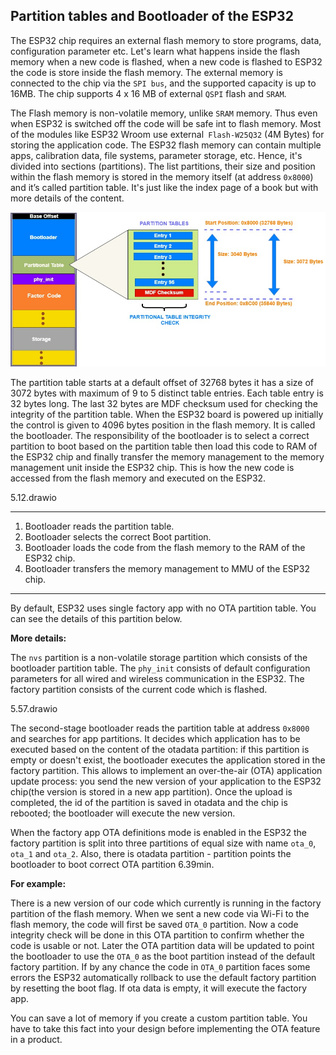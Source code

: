 ##  Partition tables and Bootloader of the ESP32 

The ESP32 chip requires an external flash memory to store programs, data, configuration parameter etc. Let's learn what happens inside the flash memory when a new code is flashed, when a new code is flashed to ESP32 the code is store inside the flash memory. The external memory is connected to the chip via the `SPI bus`, and the supported capacity is up to 16MB. The chip supports 4 x 16 MB of external `QSPI` flash and `SRAM`.

The Flash memory is non-volatile memory, unlike `SRAM` memory. Thus even when ESP32 is switched off the code will be safe int to flash memory.
Most of the modules like ESP32 Wroom use external` Flash-W25Q32` (4M Bytes) for storing the application code. The ESP32 flash memory can contain multiple apps, calibration data, file systems, parameter storage, etc. Hence, it's divided into sections (partitions). The list partitions, their size and position within the flash memory is stored in the memory itself (at address `0x8000`) and it’s called partition table. It's just like the index page of a book but with more details of the content.

[![](https://github.com/iqnev/Partition_tables_and_Bootloader_of_the_ESP32/blob/master/source/4_05.jpg)](https://github.com/iqnev/Partition_tables_and_Bootloader_of_the_ESP32/blob/master/source/4_05.jpg)

The partition table starts at a default offset of 32768 bytes it has a size of 3072 bytes with maximum of 9 to 5 distinct table entries. Each table entry is
32 bytes long. The last 32 bytes are MDF checksum used for checking the integrity of the partition table.
When the ESP32 board is powered up initially the control is given to 4096 bytes position in the flash memory. It is called the bootloader. The responsibility of the bootloader is to select a correct partition to boot based on the partition table then load this code to RAM of the ESP32 chip and finally transfer the memory management to the memory management unit inside the ESP32 chip. This is how the new code is accessed from the flash memory and executed on the ESP32.

5.12.drawio

------------

1.  Bootloader reads the partition table.
2.  Bootloader selects the correct Boot partition.
3. Bootloader loads the code from the flash memory to the RAM of the ESP32 chip.
4. Bootloader transfers the memory management to MMU of the ESP32 chip.

------------

By default, ESP32 uses single factory app with no OTA partition table. You can see the details of this partition below.

**More details:**

The `nvs` partition is a non-volatile storage partition which consists of the bootloader partition table. The `phy_init` consists of default configuration parameters for all wired and wireless communication in the ESP32.
The factory partition consists of the current code which is flashed.

5.57.drawio

The second-stage bootloader reads the partition table at address `0x8000` and searches for app partitions. It decides which application has to be executed based on the content of the otadata partition: if this partition is empty or doesn't exist, the bootloader executes the application stored in the factory partition. This allows to implement an over-the-air (OTA) application update process: you send the new version of your application to the ESP32 chip(the version is stored in a new app partition).
Once the upload is completed, the id of the partition is saved in otadata and the chip is rebooted; the bootloader will execute the new version.

When the factory app OTA definitions mode is enabled in the ESP32 the factory partition is split into three partitions of equal size with name `ota_0`, `ota_1` and `ota_2`.
Also, there is otadata partition - partition points the bootloader to boot correct OTA partition 6.39min.

**For example:**

There is a new version of our code which currently is running in the factory partition of the flash memory. When we sent a new code via Wi-Fi to
the flash memory, the code will first be saved `OTA_0` partition. Now a code integrity check will be done in this OTA partition to confirm whether the code is usable or not. Later the OTA partition data will be updated to point the bootloader to use the `OTA_0` as the boot partition instead of the default factory partition. If by any chance the code in `OTA_0` partition faces some errors the ESP32 automatically rollback to use the default factory partition by resetting the boot flag. If ota data is empty, it will execute the factory app.

You can save a lot of memory if you create a custom partition table. You have to take this fact into your design before implementing the OTA feature in a product.
